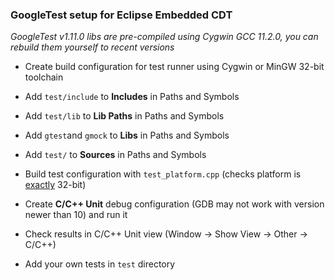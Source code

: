 ### GoogleTest setup for Eclipse Embedded CDT

*GoogleTest v1.11.0 libs are pre-compiled using Cygwin GCC 11.2.0, you can rebuild them yourself to recent versions*

* Create build configuration for test runner using Cygwin or MinGW 32-bit toolchain

* Add `test/include` to **Includes** in Paths and Symbols

* Add `test/lib` to **Lib Paths** in Paths and Symbols

* Add `gtest`and `gmock` to **Libs** in Paths and Symbols

* Add `test/` to **Sources** in Paths and Symbols

* Build test configuration with `test_platform.cpp` (checks platform is <u>exactly</u> 32-bit)

* Create **C/C++ Unit** debug configuration (GDB may not work with version newer than 10) and run it

* Check results in C/C++ Unit view (Window -> Show View -> Other -> C/C++)

* Add your own tests in `test` directory


